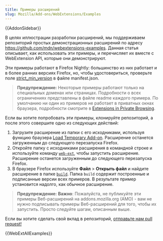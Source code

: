 ```yaml
---
title: Примеры расширений
slug: Mozilla/Add-ons/WebExtensions/Examples
---
```


{{AddonSidebar}}

В целях иллюстрации разработки расширений, мы поддерживаем репозиторий простых демонстрационных расширений по адресу <https://github.com/mdn/webextensions-examples>. Данная статья описывает, как использовать эти примеры, и перечисляет их вместе с WebExtension API, которые они демонстрируют.

Эти примеры работают в Firefox Nightly: большинство из них работает и в более ранних версиях Firefox, но, чтобы удостовериться, проверьте поле [strict_min_version](/en-US/Add-ons/WebExtensions/manifest.json/applications) в файле manifest.json.

> **Предупреждение:** Некоторые примеры работают только на специальных доменах или страницах. Подробности о всех ограничениях представлены в файле readme каждого примера. По умолчанию ни один из примеров не работает в приватных окнах браузера, подробности смотрите в [Extensions in Private Browsing](https://support.mozilla.org/en-US/kb/extensions-private-browsing#w_enabling-or-disabling-extensions-in-private-windows).

Если вы хотите попробовать эти примеры, клонируйте репозиторий, а после этого совершите одно из следующих действий:

1. Загрузите расширение из папки с его исходниками, используя функцию браузера [Load Temporary Add-on](/en-US/Add-ons/WebExtensions/Temporary_Installation_in_Firefox). Расширение останется загруженным до следующего перезапуска Firefox.
2. Откройте папку с исходниками расширения в командной строке и используйте команду [`web-ext`](/en-US/Add-ons/WebExtensions/Getting_started_with_web-ext), чтобы запустить расширение. Расширение останется загруженным до следующего перезапуска Firefox.
3. В браузере Firefox используйте **Файл** > **Открыть файл** и найдите расширение в папке [`build`](https://github.com/mdn/webextensions-examples/tree/master/build). Папка `build` содержит построенные и подписанные версии всех примеров. В результате пример установится надолго, как обычное расширение.

> **Предупреждение:** **Важно**: Пожалуйста, не публикуйте эти примеры Веб-расширений на addons.mozilla.org (AMO) - вам не нужно подписывать примеры Веб-расширений для того, чтобы их запустить. Просто следуйте шагам, описанным выше.

Если вы хотите сделать свой вклад в репозиторий, [отправьте нам pull request!](https://github.com/mdn/webextensions-examples/blob/master/CONTRIBUTING.md)

{{WebExtAllExamples}}
